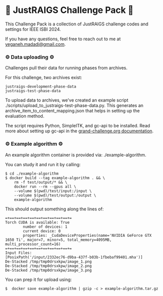 # 🎁 JustRAIGS Challenge Pack 🎁

This Challenge Pack is a collection of JustRAIGS challenge codes and settings for IEEE ISBI 2024.

If you have any questions, feel free to reach out to me at yeganeh.madadi@gmail.com.

### ⚙️ Data uploading ⚙️
Challenges pull their data for running phases from archives.

For this challenge, two archives exist:

    justraigs-development-phase-data
    justraigs-test-phase-data

To upload data to archives, we've created an example script ./scripts/upload_to_justraigs-test-phase-data.py. This generates an archive_item_to_content_mapping.json that helps in setting up the evaluation method.

The script requires Python, SimpleITK, and gc-api to be installed. Read more about setting up gc-api in the [grand-challenge.org documentation](https://grand-challenge.org/documentation/what-can-gc-api-be-used-for/).

### ⚙️ Example algorithm ⚙️

An example algorithm container is provided via: ./example-algorithm.

You can study it and run it by calling:

    $ cd ./example-algorithm
    $ docker build --tag example-algorithm . && \
        rm -f test/output/* && \
        docker run --rm --gpus all \
        --volume $(pwd)/test/input:/input \
        --volume $(pwd)/test/output:/output \
        example-algorithm

This should output something along the lines of:

    =+==+==+==+==+==+==+==+==+==+=
    Torch CUDA is available: True
            number of devices: 1
            current device: 0
            properties: _CudaDeviceProperties(name='NVIDIA GeForce GTX 1650 Ti', major=7, minor=5, total_memory=4095MB,         multi_processor_count=16)
    =+==+==+==+==+==+==+==+==+==+=
    Input Files:
    [PosixPath('/input/2332ec76-d9ba-437f-b03b-1fbebaf99401.mha')]
    De-Stacked /tmp/tmp0drsxkpw/image_1.png
    De-Stacked /tmp/tmp0drsxkpw/image_2.png
    De-Stacked /tmp/tmp0drsxkpw/image_3.png

You can prep it for upload using:

    $  docker save example-algorithm | gzip -c > example-algorithm.tar.gz
